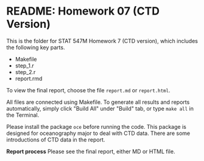 # README: Homework 07 (CTD Version)

This is the folder for STAT 547M Homework 7 (CTD version), which includes the following key parts.

- Makefile
- step_1.r
- step_2.r
- report.rmd

To view the final report, choose the file `report.md` or `report.html`.

All files are connected using Makefile. To generate all results and reports automatically, simply click "Build All" under "Build" tab, or type `make all` in the Terminal.

Please install the package `oce` before running the code. This package is designed for oceanography major to deal with CTD data. There are some introductions of CTD data in the report.

__Report process__
Please see the final report, either MD or HTML file.
